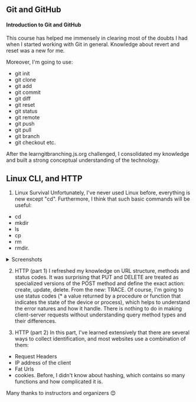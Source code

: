 ## Git and GitHub

#### Introduction to Git and GitHub
This course has helped me immensely in clearing most of the doubts I had when I started working with Git in general. 
Knowledge about revert and reset was a new for me.

Moreover, I'm going to use:
* git init
* git clone
* git add
* git commit
* git diff
* git reset
* git status
* git remote
* git push
* git pull
* git branch
* git checkout
  etc.

After the  learngitbranching.js.org challenged, I consolidated my knowledge and built a strong conceptual understanding of the technology.


## Linux CLI, and HTTP

  1. Linux Survival
  Unfortunately, I've never used Linux before, everything is new except "сd". Furthermore, I think that such basic commands will be useful:
  * cd
  * mkdir
  * ls
  * cp
  * rm
  * rmdir.

<details><summary>Screenshots</summary>
  [Quiz 1](https://raw.githubusercontent.com/margaretkulinich/kottans-frontend/main/task_linux_cli/1.jpg)
  [Quiz 2](/task_linux_cli/2.jpg)
  [Quiz 3](/task_linux_cli/3.jpg)
  [Quiz 4](/task_linux_cli/4.jpg)
</details>

2. HTTP (part 1)
I refreshed my knowledge on URL structure, methods and status codes. It was surprising that PUT and DELETE are treated as specialized versions of the POST method and define the exact action: create, update, delete.
From the new: TRACE.
Of course, I'm going to use status codes (* a value returned by a procedure or function that indicates the state of the device or process), which helps to understand the error natures and how it handle. There is nothing to do in making client-server requests without understanding query method types and their differences.

3. HTTP (part 2)
In this part, I've learned extensively that there are several ways to collect identification, and most websites use a combination of them:
- Request Headers
- IP address of the client
- Fat Urls
- cookies.
Before, I didn't know about hashing, which contains so many functions and how complicated it is.



Many thanks to instructors and organizers :blush:
